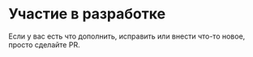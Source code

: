 # Участие в разработке

Если у вас есть что дополнить, исправить или внести что-то новое, просто сделайте PR.
